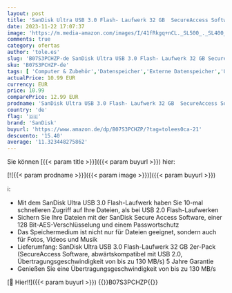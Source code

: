 ```yaml
---
layout: post
title: 'SanDisk Ultra USB 3.0 Flash- Laufwerk 32 GB  SecureAccess Software  Passwortschutz  Übertragungsgeschwindigkeit von bis zu 130 MB/s  Blau/Rot'
date: 2023-11-22 17:07:37
image: 'https://m.media-amazon.com/images/I/41fRkgq+nCL._SL500_._SL400_.jpg'
comments: true
category: ofertas
author: 'tole.es'
slug: 'B07S3PCHZP-de SanDisk Ultra USB 3.0 Flash- Laufwerk 32 GB SecureAccess...'
sku: 'B07S3PCHZP-de'
tags: [ 'Computer & Zubehör','Datenspeicher','Externe Datenspeicher','USB-Sticks','sandisk','🇩🇪', ]
actualPrice: 10.99 EUR
currency: EUR
price: 10.99
comparePrice: 12.99 EUR
prodname: 'SanDisk Ultra USB 3.0 Flash- Laufwerk 32 GB  SecureAccess Software  Passwortschutz  Übertragungsgeschwindigkeit von bis zu 130 MB/s  Blau/Rot'
country: 'de'
flag: '🇩🇪'
brand: 'SanDisk'
buyurl: 'https://www.amazon.de/dp/B07S3PCHZP/?tag=tolees0ca-21'
descuento: '15.40'
average: '11.323448275862'
---
```


Sie können [{{< param title >}}]({{< param buyurl >}}) hier:

[![{{< param prodname >}}]({{< param image >}})]({{< param buyurl >}})

ℹ️:

- Mit dem SanDisk Ultra USB 3.0 Flash-Laufwerk haben Sie 10-mal schnelleren Zugriff auf Ihre Dateien, als bei USB 2.0 Flash-Laufwerken
- Sichern Sie Ihre Dateien mit der SanDisk Secure Access Software, einer 128 Bit-AES-Verschlüsselung und einem Passwortschutz
- Das Speichermedium ist nicht nur für Dateien geeignet, sondern auch für Fotos, Videos und Musik
- Lieferumfang: SanDisk Ultra USB 3.0 Flash-Laufwerk 32 GB 2er-Pack (SecureAccess Software, abwärtskompatibel mit USB 2.0, Übertragungsgeschwindigkeit von bis zu 130 MB/s) 5 Jahre Garantie
- Genießen Sie eine Übertragungsgeschwindigkeit von bis zu 130 MB/s

[🛒 Hier!!]({{< param buyurl >}})
{{<world>}}B07S3PCHZP{{</world>}}
